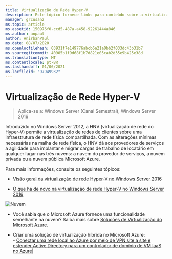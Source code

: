 ```yaml
---
title: Virtualização de Rede Hyper-V
description: Este tópico fornece links para conteúdo sobre a virtualização de rede Hyper-V no Windows Server 2016.
manager: grcusanz
ms.topic: article
ms.assetid: 150976f0-ccd5-487a-a458-92261444a846
ms.author: anpaul
author: AnirbanPaul
ms.date: 08/07/2020
ms.openlocfilehash: 03931f7e149776abcb6a21a0bb2f033dc43b31b7
ms.sourcegitcommit: 40905b1f9d68f1b7d821e05cab2d35e9b425e38d
ms.translationtype: MT
ms.contentlocale: pt-BR
ms.lasthandoff: 01/06/2021
ms.locfileid: "97949932"
---
```

# <a name="hyper-v-network-virtualization"></a>Virtualização de Rede Hyper-V

>Aplica-se a: Windows Server (Canal Semestral), Windows Server 2016

Introduzido no Windows Server 2012, a HNV (virtualização de rede do Hyper-V) permite a virtualização de redes de clientes sobre uma infraestrutura de rede física compartilhada. Com as alterações mínimas necessárias na malha de rede física, o HNV dá aos provedores de serviços a agilidade para implantar e migrar cargas de trabalho de locatário em qualquer lugar nas três nuvens: a nuvem do provedor de serviços, a nuvem privada ou a nuvem pública Microsoft Azure.

Para mais informações, consulte os seguintes tópicos:

- [Visão geral da virtualização de rede Hyper-V no Windows Server 2016](../../../sdn/technologies/hyper-v-network-virtualization/hyperv-network-virtualization-overview-windows-server.md)

- [O que há de novo na virtualização de rede Hyper-V no Windows Server 2016](../../../sdn/technologies/hyper-v-network-virtualization/whats-new-hyperv-network-virtualization-windows-server.md)

![Nuvem](../../../media/Hyper-V-Network-Virtualization/All_Symbols_Cloud.png)
- Você sabia que o Microsoft Azure fornece uma funcionalidade semelhante na nuvem? Saiba mais sobre [Soluções de Virtualização do Microsoft Azure](https://aka.ms/f9bh7g).<p>
- Criar uma solução de virtualização híbrida no Microsoft Azure:<br />- [Conectar uma rede local ao Azure por meio de VPN site a site e estender Active Directory para um controlador de domínio de VM IaaS no Azure](https://aka.ms/d1dinb)|